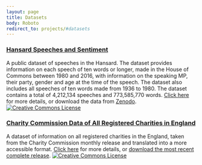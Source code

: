 ```yaml
---
layout: page
title: Datasets
body: Roboto
redirect_to: projects/#datasets
---
```


### [Hansard Speeches and Sentiment](datasets/hansard-data)

A public dataset of speeches in the Hansard. The dataset provides information on each speech of ten words or longer, made in the House of Commons between 1980 and 2016, with information on the speaking MP, their party, gender and age at the time of the speech. The dataset also includes all speeches of ten words made from 1936 to 1980. The dataset contains a total of 4,212,134 speeches and 773,585,770 words. [Click here](hansard-data) for more details, or download the data from [Zenodo](https://zenodo.org/record/376839). <span class="fa-stack fa"> <i class="ai ai-open-access ai-2x"></i></span> <a rel="license" href="https://creativecommons.org/licenses/by-sa/4.0/"><img alt="Creative Commons License" style="border-width:0" src="https://i.creativecommons.org/l/by-sa/4.0/80x15.png" /></a>

### [Charity Commission Data of All Registered Charities in England](datasets/charity-data)

A dataset of information on all registered charities in the England, taken from the Charity Commission monthly release and translated into a more accessible format. [Click here](charity-data) for more details, or [download the most recent complete release](https://shiny.evanodell.com/charity-data/charity_register-2017-02.zip).<span class="fa-stack fa"> <i class="ai ai-open-access ai-2x"></i></span> <a rel="license" href="https://creativecommons.org/licenses/by-sa/4.0/"><img alt="Creative Commons License" style="border-width:0" src="https://i.creativecommons.org/l/by-sa/4.0/80x15.png" /></a>

